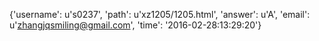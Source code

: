 {'username': u's0237', 'path': u'xz1205/1205.html', 'answer': u'A', 'email': u'zhangjqsmiling@gmail.com', 'time': '2016-02-28:13:29:20'}